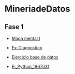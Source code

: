 # MineriadeDatos

## Fase 1 

- [Mapa mental I](https://github.com/ArturoIsaacSanchezTovar/MineriadeDatos/blob/main/MapaMental_1_1867031.pdf)

- [Ex-Diagnostico](https://github.com/ArturoIsaacSanchezTovar/MineriadeDatos/blob/main/Ex-Diagnostico_1867031.pdf)

- [Ejercicio base de datos](https://github.com/AlbertoEli/UANL_Mineria_de_Datos/blob/main/Equipo_4-Ejercicio%20base%20de%20datos.pdf)

- [Ej_Python_1867031](https://github.com/ArturoIsaacSanchezTovar/MineriadeDatos/blob/main/Ej_Python_1867031.ipynb)
